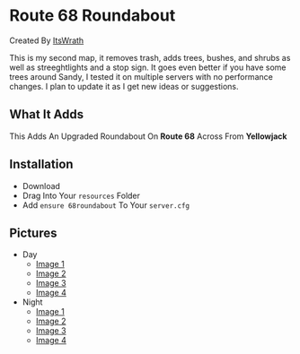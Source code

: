 # Route 68 Roundabout
Created By [ItsWrath](https://github.com/ItsWrath/panormaconstruction/new/main?readme=1)

This is my second map, it removes trash, adds trees, bushes, and shrubs as well as streeghtlights and a stop sign. It goes even better if you have some trees around Sandy, I tested it on multiple servers with no performance changes. I plan to update it as I get new ideas or suggestions.
## What It Adds
This Adds An Upgraded Roundabout On **Route 68** Across From **Yellowjack**

## Installation
- Download
- Drag Into Your `resources` Folder
- Add ``ensure 68roundabout`` To Your `server.cfg`

## Pictures
- Day
  - [Image 1](https://imgur.com/3u8sykx)
  - [Image 2](https://imgur.com/MdC2eJw)
  - [Image 3](https://imgur.com/mZiMSfq)
  - [Image 4](https://imgur.com/SisWrUT)
- Night
  - [Image 1](https://imgur.com/WpvN0Fs)
  - [Image 2](https://imgur.com/AULUF8v)
  - [Image 3](https://imgur.com/aALpIEe)
  - [Image 4](https://imgur.com/ac94Xws)
